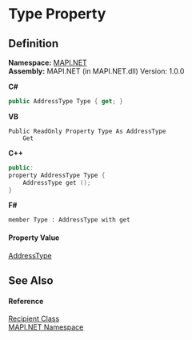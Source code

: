 # Type Property




## Definition
**Namespace:** <a href="5bef4637-66f8-16d4-e5f4-4d0da57a1538.md">MAPI.NET</a>  
**Assembly:** MAPI.NET (in MAPI.NET.dll) Version: 1.0.0

**C#**
``` C#
public AddressType Type { get; }
```
**VB**
``` VB
Public ReadOnly Property Type As AddressType
	Get
```
**C++**
``` C++
public:
property AddressType Type {
	AddressType get ();
}
```
**F#**
``` F#
member Type : AddressType with get
```



#### Property Value
<a href="549f17d5-0e76-b912-7cc0-521750417dfa.md">AddressType</a>

## See Also


#### Reference
<a href="661b1e87-cef6-6469-0805-eb273bffec6d.md">Recipient Class</a>  
<a href="5bef4637-66f8-16d4-e5f4-4d0da57a1538.md">MAPI.NET Namespace</a>  
